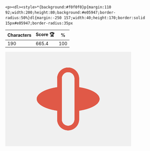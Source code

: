 `<p><dl><style>*{background:#f0f0f0}p{margin:110 92;width:200;height:80;background:#e05947;border-radius:50%}dl{margin:-250 157;width:40;height:170;border:solid 15px#e05947;border-radius:35px`

| Characters | Score 🏆 | %   |
| ---------- | -------- | --- |
| 190        | 665.4    | 100 |

![](/2024/Oct2024/21/20241021.png)
